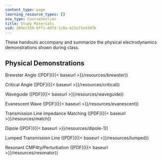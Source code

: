 ```yaml
---
content_type: page
learning_resource_types: []
ocw_type: CourseSection
title: Study Materials
uid: 389ec559-bff1-dd7d-1c0a-b11e71e43d7b
---
```


These handouts accompany and summarize the physical electrodynamics demonstrations shown during class.

Physical Demonstrations
-----------------------

Brewster Angle ([PDF]({{< baseurl >}}/resources/brewster))

Critical Angle ([PDF]({{< baseurl >}}/resources/critical))

Waveguide ([PDF]({{< baseurl >}}/resources/waveguide))

Evanescent Wave ([PDF]({{< baseurl >}}/resources/evanescent))

Transmission Line Impedance Matching ([PDF]({{< baseurl >}}/resources/match))

Dipole ([PDF]({{< baseurl >}}/resources/dipole-1))

Lumped Transmission Line ([PDF]({{< baseurl >}}/resources/lumped))

Resonant CMP4ty/Perturbation ([PDF]({{< baseurl >}}/resources/resonator))